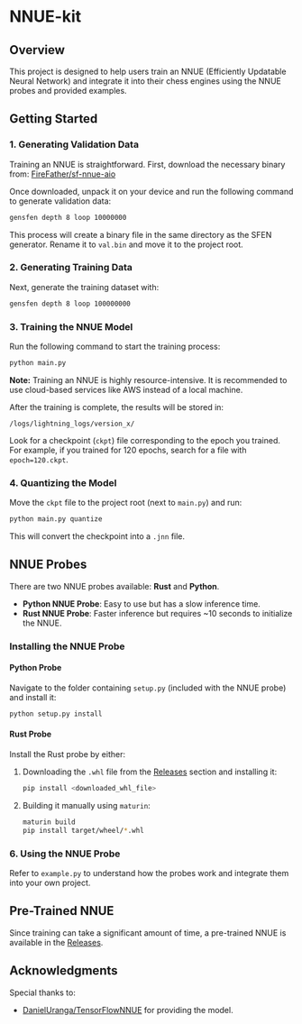 # NNUE-kit

## Overview
This project is designed to help users train an NNUE (Efficiently Updatable Neural Network) and integrate it into their chess engines using the NNUE probes and provided examples.

## Getting Started
### 1. Generating Validation Data
Training an NNUE is straightforward. First, download the necessary binary from:
[FireFather/sf-nnue-aio](https://github.com/FireFather/sf-nnue-aio/releases/tag/08-01-2022-AIO)

Once downloaded, unpack it on your device and run the following command to generate validation data:
```sh
gensfen depth 8 loop 10000000
```
This process will create a binary file in the same directory as the SFEN generator. Rename it to `val.bin` and move it to the project root.

### 2. Generating Training Data
Next, generate the training dataset with:
```sh
gensfen depth 8 loop 100000000
```

### 3. Training the NNUE Model
Run the following command to start the training process:
```sh
python main.py
```
**Note:** Training an NNUE is highly resource-intensive. It is recommended to use cloud-based services like AWS instead of a local machine.

After the training is complete, the results will be stored in:
```
/logs/lightning_logs/version_x/
```
Look for a checkpoint (`ckpt`) file corresponding to the epoch you trained. For example, if you trained for 120 epochs, search for a file with `epoch=120.ckpt`.

### 4. Quantizing the Model
Move the `ckpt` file to the project root (next to `main.py`) and run:
```sh
python main.py quantize
```
This will convert the checkpoint into a `.jnn` file.

## NNUE Probes
There are two NNUE probes available: **Rust** and **Python**.
- **Python NNUE Probe**: Easy to use but has a slow inference time.
- **Rust NNUE Probe**: Faster inference but requires ~10 seconds to initialize the NNUE.

### Installing the NNUE Probe
#### Python Probe
Navigate to the folder containing `setup.py` (included with the NNUE probe) and install it:
```sh
python setup.py install
```
#### Rust Probe
Install the Rust probe by either:
1. Downloading the `.whl` file from the [Releases](https://github.com/FireFather/sf-nnue-aio/releases/tag/08-01-2022-AIO) section and installing it:
   ```sh
   pip install <downloaded_whl_file>
   ```
2. Building it manually using `maturin`:
   ```sh
   maturin build
   pip install target/wheel/*.whl
   ```

### 6. Using the NNUE Probe
Refer to `example.py` to understand how the probes work and integrate them into your own project.

## Pre-Trained NNUE
Since training can take a significant amount of time, a pre-trained NNUE is available in the [Releases](https://github.com/FireFather/sf-nnue-aio/releases/tag/08-01-2022-AIO).

## Acknowledgments
Special thanks to:
- [DanielUranga/TensorFlowNNUE](https://github.com/DanielUranga/TensorFlowNNUE) for providing the model.

